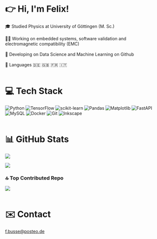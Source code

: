 # 👉 Hi, I'm Felix!
🎓 Studied Physics at University of Göttingen (M. Sc.)<br><br>
👨‍💻 Working on embedded systems, software validation and electromagnetic compatibility (EMC)<br><br>
💭 Developing on Data Science and Machine Learning on Github<br><br>
💬 Languages 🇩🇪  🇬🇧  🇫🇷  🇮🇹
<br>
<br>

# 💻 Tech Stack
![Python](https://img.shields.io/badge/python-3670A0?style=for-the-badge&logo=python&logoColor=ffdd54) ![TensorFlow](https://img.shields.io/badge/TensorFlow-%23FF6F00.svg?style=for-the-badge&logo=TensorFlow&logoColor=white) ![scikit-learn](https://img.shields.io/badge/scikit--learn-%23F7931E.svg?style=for-the-badge&logo=scikit-learn&logoColor=white) ![Pandas](https://img.shields.io/badge/pandas-%23150458.svg?style=for-the-badge&logo=pandas&logoColor=white) ![Matplotlib](https://img.shields.io/badge/Matplotlib-%23ffffff.svg?style=for-the-badge&logo=Matplotlib&logoColor=black) ![FastAPI](https://img.shields.io/badge/FastAPI-005571?style=for-the-badge&logo=fastapi) ![MySQL](https://img.shields.io/badge/mysql-4479A1.svg?style=for-the-badge&logo=mysql&logoColor=white) ![Docker](https://img.shields.io/badge/docker-%230db7ed.svg?style=for-the-badge&logo=docker&logoColor=white) ![Git](https://img.shields.io/badge/git-%23F05033.svg?style=for-the-badge&logo=git&logoColor=white) ![Inkscape](https://img.shields.io/badge/Inkscape-e0e0e0?style=for-the-badge&logo=inkscape&logoColor=080A13)
<br>
<br>
# 📊 GitHub Stats
![](https://github-readme-stats.vercel.app/api?username=Felix-Busse&theme=dracula&hide_border=false&include_all_commits=false&count_private=false)<br/>

![](https://github-readme-stats.vercel.app/api/top-langs/?username=Felix-Busse&theme=dracula&hide_border=false&include_all_commits=false&count_private=false&hide=PureBasic)

### 🔝 Top Contributed Repo
![](https://github-contributor-stats.vercel.app/api?username=Felix-Busse&limit=5&theme=dracula&combine_all_yearly_contributions=true)
<br>
<br>
# ✉️ Contact
f.busse@posteo.de
<!-- Proudly created with GPRM ( https://gprm.itsvg.in ) -->
